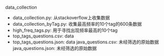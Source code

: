 data_collection  
- data_collection.py: 从stackoverflow上收集数据
- data_collection_byTag.py: 收集最高频率的10个tag的600条数据
- high_freq_tags.py: 用于寻找出现频率最高的10个tag
- top_tags_questions.csv: data
- top_tags_questions.json: data
java_questions.csv: 未经筛选的原始数据  
java_questions.json: 未经筛选的原始数据  